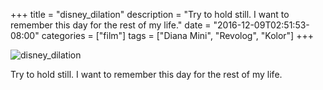 +++
title = "disney_dilation"
description = "Try to hold still. I want to remember this day for the rest of my life."
date = "2016-12-09T02:51:53-08:00"
categories = ["film"]
tags = ["Diana Mini", "Revolog", "Kolor"]
+++

![disney_dilation](/img/disney_dilation.jpg)
<!--more-->

Try to hold still. I want to remember this day for the rest of my life.
